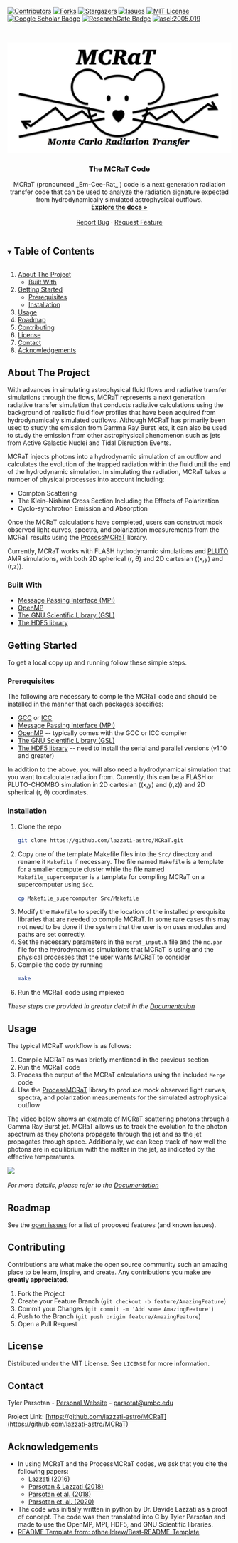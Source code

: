 <!--
*** Thanks for checking out the Best-README-Template. If you have a suggestion
*** that would make this better, please fork the repo and create a pull request
*** or simply open an issue with the tag "enhancement".
*** Thanks again! Now go create something AMAZING! :D
***
***
***
*** To avoid retyping too much info. Do a search and replace for the following:
*** lazzati-astro, MCRaT, twitter_handle, email, project_title, project_description
-->



<!-- PROJECT SHIELDS -->
<!--
*** I'm using markdown "reference style" links for readability.
*** Reference links are enclosed in brackets [ ] instead of parentheses ( ).
*** See the bottom of this document for the declaration of the reference variables
*** for contributors-url, forks-url, etc. This is an optional, concise syntax you may use.
*** https://www.markdownguide.org/basic-syntax/#reference-style-links
-->
[![Contributors][contributors-shield]][contributors-url]
[![Forks][forks-shield]][forks-url]
[![Stargazers][stars-shield]][stars-url]
[![Issues][issues-shield]][issues-url]
[![MIT License][license-shield]][license-url]  
[![Google Scholar Badge](https://img.shields.io/badge/Google-Scholar-lightgrey)](https://scholar.google.com/citations?user=cIxaj3MAAAAJ&hl=en)
[![ResearchGate Badge](https://img.shields.io/badge/Research-Gate-9cf)](https://www.researchgate.net/profile/Tyler-Parsotan)
<a href="https://ascl.net/2005.019"><img src="https://img.shields.io/badge/ascl-2005.019-blue.svg?colorB=262255" alt="ascl:2005.019" /></a>


<!-- PROJECT LOGO -->
<br />
<p align="center">
  <a href="https://github.com/lazzati-astro/MCRaT">
    <img src="Doc/MCRaT_Logo.jpg" alt="Logo">
  </a>

  <h3 align="center">The MCRaT Code</h3>

  <p align="center">
    MCRaT (pronounced _Em-Cee-Rat_ ) code is a next generation radiation transfer code that can be used to analyze the radiation signature expected from hydrodynamically simulated astrophysical outflows. 
    <br />
    <a href="https://github.com/lazzati-astro/MCRaT/tree/master/Doc"><strong>Explore the docs »</strong></a>
    <br />
    <br />
    <!-- <a href="https://github.com/lazzati-astro/MCRaT">View Demo</a>
    · -->
    <a href="https://github.com/lazzati-astro/MCRaT/issues">Report Bug</a>
    ·
    <a href="https://github.com/lazzati-astro/MCRaT/issues">Request Feature</a>
  </p>
</p>



<!-- TABLE OF CONTENTS -->
<details open="open">
  <summary><h2 style="display: inline-block">Table of Contents</h2></summary>
  <ol>
    <li>
      <a href="#about-the-project">About The Project</a>
      <ul>
        <li><a href="#built-with">Built With</a></li>
      </ul>
    </li>
    <li>
      <a href="#getting-started">Getting Started</a>
      <ul>
        <li><a href="#prerequisites">Prerequisites</a></li>
        <li><a href="#installation">Installation</a></li>
      </ul>
    </li>
    <li><a href="#usage">Usage</a></li>
    <li><a href="#roadmap">Roadmap</a></li>
    <li><a href="#contributing">Contributing</a></li>
    <li><a href="#license">License</a></li>
    <li><a href="#contact">Contact</a></li>
    <li><a href="#acknowledgements">Acknowledgements</a></li>
  </ol>
</details>



<!-- ABOUT THE PROJECT -->
## About The Project

<!-- [![Product Name Screen Shot][product-screenshot]](https://example.com) -->

With advances in simulating astrophysical fluid flows and radiative transfer simulations through the flows, MCRaT represents a next generation radiative transfer simulation that conducts radiative calculations using the background of realistic fluid flow profiles that have been acquired from hydrodynamically simulated outflows. Although MCRaT has primarily been used to study the emission from Gamma Ray Burst jets, it can also be used to study the emission from other astrophysical phenomenon such as jets from Active Galactic Nuclei and Tidal Disruption Events.

MCRaT injects photons into a hydrodynamic simulation of an outflow and calculates the evolution of the trapped radiation within the fluid until the end of the hydrodynamic simulation.  In simulating the radiation, MCRaT takes  a number of physical processes into account including:
* Compton Scattering 
* The Klein–Nishina Cross Section Including the Effects of Polarization
* Cyclo-synchrotron Emission and Absorption

Once the MCRaT calculations have completed, users can construct mock observed light curves, spectra, and polarization measurements from the MCRaT results using the [ProcessMCRaT](https://github.com/parsotat/ProcessMCRaT) library. 

Currently, MCRaT works with FLASH hydrodynamic simulations and [PLUTO](http://plutocode.ph.unito.it/) AMR simulations, with both 2D spherical (r, &theta;) and 2D cartesian ((x,y) and (r,z)).
<!-- for tex: https://stackoverflow.com/questions/35498525/latex-rendering-in-readme-md-on-github -->

### Built With

* [Message Passing Interface (MPI)](http://www.open-mpi.org/)
* [OpenMP](https://www.openmp.org//)
* [The GNU Scientific Library (GSL)](https://www.gnu.org/software/gsl/)
* [The HDF5 library](https://www.hdfgroup.org/solutions/hdf5/)



<!-- GETTING STARTED -->
## Getting Started

To get a local copy up and running follow these simple steps.

### Prerequisites

The following are necessary to compile the MCRaT code and should be installed in the manner that each packages specifies:
* [GCC](https://gcc.gnu.org/) or [ICC](https://software.intel.com/en-us/c-compilers) 
* [Message Passing Interface (MPI)](http://www.open-mpi.org/)
* [OpenMP](https://www.openmp.org//)  -- typically comes with the GCC or ICC compiler
* [The GNU Scientific Library (GSL)](https://www.gnu.org/software/gsl/)
* [The HDF5 library](https://www.hdfgroup.org/solutions/hdf5/) -- need to install the serial and parallel versions (v1.10 and greater)

In addition to the above, you will also need a hydrodynamical simulation that you want to calculate radiation from. Currently, this can be a FLASH or PLUTO-CHOMBO simulation in 2D cartesian ((x,y) and (r,z)) and 2D spherical (r, &theta;) coordinates.


### Installation

1. Clone the repo
   ```sh
   git clone https://github.com/lazzati-astro/MCRaT.git
   ```
2. Copy one of the template Makefile files into the `Src/` directory and rename it `Makefile` if necessary. The file named `Makefile` is a template for a smaller compute cluster while the file named `Makefile_supercomputer` is a template for compiling MCRaT on a supercomputer using `icc`.
   ```sh
   cp Makefile_supercomputer Src/Makefile 
   ```
3. Modify the `Makefile` to specify the location of the installed prerequisite libraries that are needed to compile MCRaT. In some rare cases this may not need to be done if the system that the user is on uses modules and paths are set correctly.
4. Set the necessary parameters in the `mcrat_input.h` file and the `mc.par` file for the hydrodynamics simulations that MCRaT is using and the physical processes that the user wants MCRaT to consider
5. Compile the code by running
    ```sh
    make 
    ```
6. Run the MCRaT code using mpiexec 

_These steps are provided in greater detail in the  [Documentation](https://github.com/lazzati-astro/MCRaT/tree/master/Doc)_


<!-- USAGE EXAMPLES -->
## Usage

The typical MCRaT workflow is as follows:

1. Compile MCRaT as was briefly mentioned in the previous section
2. Run the MCRaT code 
3. Process the output of the MCRaT calculations using the included `Merge` code
4. Use the [ProcessMCRaT](https://github.com/parsotat/ProcessMCRaT) library to produce mock observed light curves, spectra, and polarization measurements for the simulated astrophysical outflow

The video below shows an example of MCRaT scattering photons through a Gamma Ray Burst jet. MCRaT allows us to track the evolution fo the photon spectrum as they photons propagate through the jet and as the jet propagates through space. Additionally, we can keep track of how well the photons are in equilibrium with the matter in the jet, as indicated by the effective temperatures.  

[![](https://img.youtube.com/vi/pjkAyGUsJro/0.jpg)](https://www.youtube.com/watch?v=pjkAyGUsJro)

_For more details, please refer to the [Documentation](https://github.com/lazzati-astro/MCRaT/tree/master/Doc)_



<!-- ROADMAP -->
## Roadmap

See the [open issues](https://github.com/lazzati-astro/MCRaT/issues) for a list of proposed features (and known issues).



<!-- CONTRIBUTING -->
## Contributing

Contributions are what make the open source community such an amazing place to be learn, inspire, and create. Any contributions you make are **greatly appreciated**.

1. Fork the Project
2. Create your Feature Branch (`git checkout -b feature/AmazingFeature`)
3. Commit your Changes (`git commit -m 'Add some AmazingFeature'`)
4. Push to the Branch (`git push origin feature/AmazingFeature`)
5. Open a Pull Request



<!-- LICENSE -->
## License

Distributed under the MIT License. See `LICENSE` for more information.



<!-- CONTACT -->
## Contact

Tyler Parsotan - [Personal Website](https://http://sites.science.oregonstate.edu/~parsotat/) - parsotat@umbc.edu

Project Link: [https://github.com/lazzati-astro/MCRaT](https://github.com/lazzati-astro/MCRaT)



<!-- ACKNOWLEDGEMENTS -->
## Acknowledgements

* In using MCRaT and the ProcessMCRaT codes, we ask that you cite the following papers: 
    * [Lazzati (2016)](https://doi.org/10.3847/0004-637X/829/2/76)
    * [Parsotan & Lazzati (2018)](https://doi.org/10.3847/1538-4357/aaa087)
    * [Parsotan et al. (2018)](https://doi.org/10.3847/1538-4357/aaeed1)
    * [Parsotan et. al. (2020)](https://doi.org/10.3847/1538-4357/ab910f)
* The code was initially written in python by Dr. Davide Lazzati as a proof of concept. The code was then translated into C by Tyler Parsotan and made to use the OpenMP, MPI, HDF5, and GNU Scientific libraries.
* [README Template from: othneildrew/Best-README-Template](https://github.com/othneildrew/Best-README-Template)





<!-- MARKDOWN LINKS & IMAGES -->
<!-- https://www.markdownguide.org/basic-syntax/#reference-style-links -->
[contributors-shield]: https://img.shields.io/github/contributors/lazzati-astro/MCRaT.svg?style=for-the-badge
[contributors-url]: https://github.com/lazzati-astro/MCRaT/graphs/contributors
[forks-shield]: https://img.shields.io/github/forks/lazzati-astro/MCRaT.svg?style=for-the-badge
[forks-url]: https://github.com/lazzati-astro/MCRaT/network/members
[stars-shield]: https://img.shields.io/github/stars/lazzati-astro/MCRaT.svg?style=for-the-badge
[stars-url]: https://github.com/lazzati-astro/MCRaT/stargazers
[issues-shield]: https://img.shields.io/github/issues/lazzati-astro/MCRaT.svg?style=for-the-badge
[issues-url]: https://github.com/lazzati-astro/MCRaT/issues
[license-shield]: https://img.shields.io/github/license/lazzati-astro/MCRaT.svg?style=for-the-badge
 [license-url]: https://github.com/lazzati-astro/MCRaT/blob/master/LICENSE
<!-- [linkedin-shield]: https://img.shields.io/badge/-LinkedIn-black.svg?style=for-the-badge&logo=linkedin&colorB=555 
[linkedin-url]: https://linkedin.com/in/lazzati-astro -->
